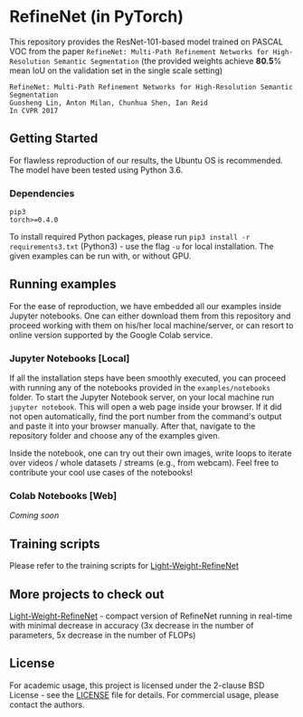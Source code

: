 # RefineNet (in PyTorch)

This repository provides the ResNet-101-based model trained on PASCAL VOC from the paper `RefineNet: Multi-Path Refinement Networks for High-Resolution Semantic Segmentation` (the provided weights achieve **80.5**% mean IoU on the validation set in the single scale setting)

```
RefineNet: Multi-Path Refinement Networks for High-Resolution Semantic Segmentation
Guosheng Lin, Anton Milan, Chunhua Shen, Ian Reid
In CVPR 2017
```

## Getting Started

For flawless reproduction of our results, the Ubuntu OS is recommended. The model have been tested using Python 3.6.

### Dependencies

```
pip3
torch>=0.4.0
```
To install required Python packages, please run `pip3 install -r requirements3.txt` (Python3) - use the flag `-u` for local installation.
The given examples can be run with, or without GPU.

## Running examples

For the ease of reproduction, we have embedded all our examples inside Jupyter notebooks. One can either download them from this repository and proceed working with them on his/her local machine/server, or can resort to online version supported by the Google Colab service.

### Jupyter Notebooks [Local]

If all the installation steps have been smoothly executed, you can proceed with running any of the notebooks provided in the `examples/notebooks` folder.
To start the Jupyter Notebook server, on your local machine run `jupyter notebook`. This will open a web page inside your browser. If it did not open automatically, find the port number from the command's output and paste it into your browser manually.
After that, navigate to the repository folder and choose any of the examples given. 

Inside the notebook, one can try out their own images, write loops to iterate over videos / whole datasets / streams (e.g., from webcam). Feel free to contribute your cool use cases of the notebooks!

### Colab Notebooks [Web]

*Coming soon*

## Training scripts

Please refer to the training scripts for [Light-Weight-RefineNet](https://github.com/DrSleep/light-weight-refinenet)


## More projects to check out

[Light-Weight-RefineNet](https://github.com/DrSleep/light-weight-refinenet) - compact version of RefineNet running in real-time with minimal decrease in accuracy (3x decrease in the number of parameters, 5x decrease in the number of FLOPs)

## License

For academic usage, this project is licensed under the 2-clause BSD License - see the [LICENSE](LICENSE) file for details. For commercial usage, please contact the authors.
